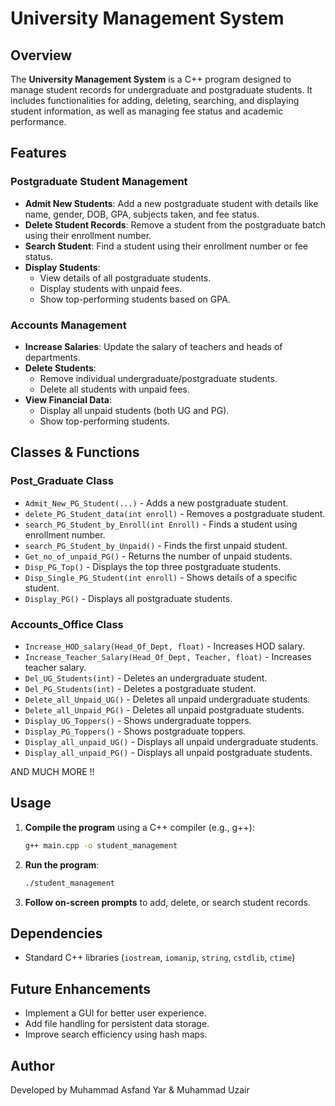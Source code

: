 # University Management System

## Overview
The **University Management System** is a C++ program designed to manage student records for undergraduate and postgraduate students. It includes functionalities for adding, deleting, searching, and displaying student information, as well as managing fee status and academic performance.

## Features
### **Postgraduate Student Management**
- **Admit New Students**: Add a new postgraduate student with details like name, gender, DOB, GPA, subjects taken, and fee status.
- **Delete Student Records**: Remove a student from the postgraduate batch using their enrollment number.
- **Search Student**: Find a student using their enrollment number or fee status.
- **Display Students**:
  - View details of all postgraduate students.
  - Display students with unpaid fees.
  - Show top-performing students based on GPA.

### **Accounts Management**
- **Increase Salaries**: Update the salary of teachers and heads of departments.
- **Delete Students**:
  - Remove individual undergraduate/postgraduate students.
  - Delete all students with unpaid fees.
- **View Financial Data**:
  - Display all unpaid students (both UG and PG).
  - Show top-performing students.

## Classes & Functions
### **Post_Graduate Class**
- `Admit_New_PG_Student(...)` - Adds a new postgraduate student.
- `delete_PG_Student_data(int enroll)` - Removes a postgraduate student.
- `search_PG_Student_by_Enroll(int Enroll)` - Finds a student using enrollment number.
- `search_PG_Student_by_Unpaid()` - Finds the first unpaid student.
- `Get_no_of_unpaid_PG()` - Returns the number of unpaid students.
- `Disp_PG_Top()` - Displays the top three postgraduate students.
- `Disp_Single_PG_Student(int enroll)` - Shows details of a specific student.
- `Display_PG()` - Displays all postgraduate students.

### **Accounts_Office Class**
- `Increase_HOD_salary(Head_Of_Dept, float)` - Increases HOD salary.
- `Increase_Teacher_Salary(Head_Of_Dept, Teacher, float)` - Increases teacher salary.
- `Del_UG_Students(int)` - Deletes an undergraduate student.
- `Del_PG_Students(int)` - Deletes a postgraduate student.
- `Delete_all_Unpaid_UG()` - Deletes all unpaid undergraduate students.
- `Delete_all_Unpaid_PG()` - Deletes all unpaid postgraduate students.
- `Display_UG_Toppers()` - Shows undergraduate toppers.
- `Display_PG_Toppers()` - Shows postgraduate toppers.
- `Display_all_unpaid_UG()` - Displays all unpaid undergraduate students.
- `Display_all_unpaid_PG()` - Displays all unpaid postgraduate students.

AND MUCH MORE !!

## Usage
1. **Compile the program** using a C++ compiler (e.g., g++):
   ```sh
   g++ main.cpp -o student_management
   ```
2. **Run the program**:
   ```sh
   ./student_management
   ```
3. **Follow on-screen prompts** to add, delete, or search student records.

## Dependencies
- Standard C++ libraries (`iostream`, `iomanip`, `string`, `cstdlib`, `ctime`)

## Future Enhancements
- Implement a GUI for better user experience.
- Add file handling for persistent data storage.
- Improve search efficiency using hash maps.


## Author
Developed by Muhammad Asfand Yar & Muhammad Uzair

